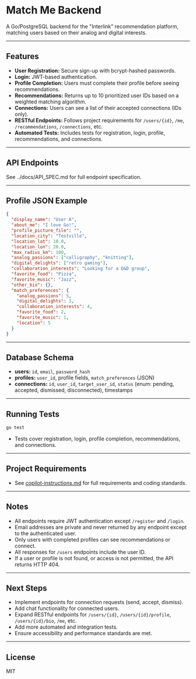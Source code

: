 # Match Me Backend

A Go/PostgreSQL backend for the "Interlink" recommendation platform, matching users based on their analog and digital interests.

---

## Features

- **User Registration:** Secure sign-up with bcrypt-hashed passwords.
- **Login:** JWT-based authentication.
- **Profile Completion:** Users must complete their profile before seeing recommendations.
- **Recommendations:** Returns up to 10 prioritized user IDs based on a weighted matching algorithm.
- **Connections:** Users can see a list of their accepted connections (IDs only).
- **RESTful Endpoints:** Follows project requirements for `/users/{id}`, `/me`, `/recommendations`, `/connections`, etc.
- **Automated Tests:** Includes tests for registration, login, profile, recommendations, and connections.

---

## API Endpoints

See ../docs/API_SPEC.md for full endpoint specification.

---

## Profile JSON Example

```json
{
  "display_name": "User A",
  "about_me": "I love Go!",
  "profile_picture_file": "",
  "location_city": "Testville",
  "location_lat": 10.0,
  "location_lon": 20.0,
  "max_radius_km": 100,
  "analog_passions": ["calligraphy", "knitting"],
  "digital_delights": ["retro gaming"],
  "collaboration_interests": "Looking for a D&D group",
  "favorite_food": "Pizza",
  "favorite_music": "Jazz",
  "other_bio": {},
  "match_preferences": {
    "analog_passions": 5,
    "digital_delights": 3,
    "collaboration_interests": 4,
    "favorite_food": 2,
    "favorite_music": 1,
    "location": 5
  }
}
```

---

## Database Schema

- **users:** `id`, `email`, `password_hash`
- **profiles:** `user_id`, profile fields, `match_preferences` (JSON)
- **connections:** `id`, `user_id`, `target_user_id`, `status` (enum: pending, accepted, dismissed, disconnected), timestamps

---

## Running Tests

```bash
go test
```

- Tests cover registration, login, profile completion, recommendations, and connections.

---

## Project Requirements

- See [copilot-instructions.md](.github/copilot-instructions.md) for full requirements and coding standards.

---

## Notes

- All endpoints require JWT authentication except `/register` and `/login`.
- Email addresses are private and never returned by any endpoint except to the authenticated user.
- Only users with completed profiles can see recommendations or connect.
- All responses for `/users` endpoints include the user ID.
- If a user or profile is not found, or access is not permitted, the API returns HTTP 404.

---

## Next Steps

- Implement endpoints for connection requests (send, accept, dismiss).
- Add chat functionality for connected users.
- Expand RESTful endpoints for `/users/{id}`, `/users/{id}/profile`, `/users/{id}/bio`, `/me`, etc.
- Add more automated and integration tests.
- Ensure accessibility and performance standards are met.

---

## License

MIT
